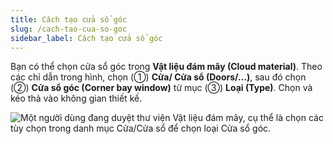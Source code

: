 ```yaml
---
title: Cách tạo cửa sổ góc
slug: /cach-tao-cua-so-goc
sidebar_label: Cách tạo cửa sổ góc
---
```


Bạn có thể chọn cửa sổ góc trong **Vật liệu đám mây (Cloud material)**. Theo các chỉ dẫn trong hình, chọn (①) **Cửa/ Cửa sổ (Doors/...)**, sau đó chọn (②) **Cửa sổ góc (Corner bay window)** từ mục (③) **Loại (Type)**. Chọn và kéo thả vào không gian thiết kế.

![Một người dùng đang duyệt thư viện Vật liệu đám mây, cụ thể là chọn các tùy chọn trong danh mục Cửa/Cửa sổ để chọn loại Cửa sổ góc.](https://storage.googleapis.com/jegavn_kb/image_jegavn/186.1.png)